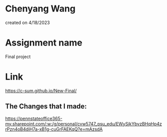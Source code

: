 # Chenyang Wang
created on 4/18/2023

# Assignment name
Final project

# Link
https://c-sum.github.io/New-Final/

## The Changes that I made:
https://pennstateoffice365-my.sharepoint.com/:w:/g/personal/cvw5747_psu_edu/EWySjkYbvzBHqHp4zrPzn4oB4diH7a-xB1g-cuGrFAEKqQ?e=mAzsdA
